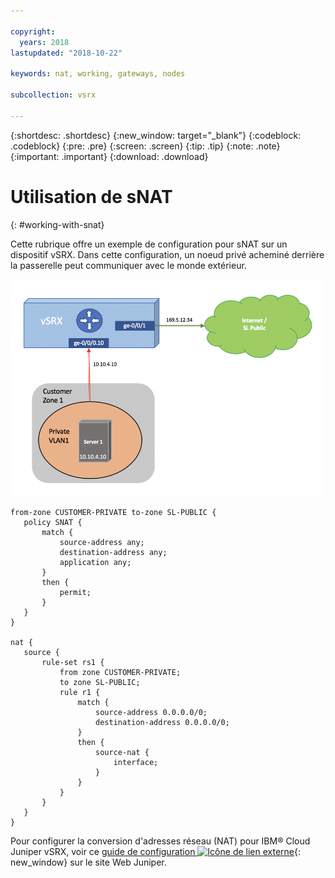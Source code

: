 ```yaml
---

copyright:
  years: 2018
lastupdated: "2018-10-22"

keywords: nat, working, gateways, nodes

subcollection: vsrx

---
```


{:shortdesc: .shortdesc}
{:new_window: target="_blank"}
{:codeblock: .codeblock}
{:pre: .pre}
{:screen: .screen}
{:tip: .tip}
{:note: .note}
{:important: .important}
{:download: .download}

# Utilisation de sNAT
{: #working-with-snat}

Cette rubrique offre un exemple de configuration pour sNAT sur un dispositif vSRX. Dans cette configuration, un noeud privé acheminé derrière la passerelle peut communiquer avec le monde extérieur.

<img src="images/Sample-Topology-SNAT.png" alt="drawing" style="width: 500px;"/>

```
from-zone CUSTOMER-PRIVATE to-zone SL-PUBLIC {
   policy SNAT {
       match {
           source-address any;
           destination-address any;
           application any;
       }
       then {
           permit;
       }
   }
}

nat {
   source {
       rule-set rs1 {
           from zone CUSTOMER-PRIVATE;
           to zone SL-PUBLIC;
           rule r1 {
               match {
                   source-address 0.0.0.0/0;
                   destination-address 0.0.0.0/0;
               }
               then {
                   source-nat {
                       interface;
                   }
               }
           }
       }
   }
}
```

Pour configurer la conversion d'adresses réseau (NAT) pour IBM® Cloud Juniper vSRX, voir ce [guide de configuration ![Icône de lien externe](../../icons/launch-glyph.svg "Icône de lien externe")](https://www.juniper.net/documentation/en_US/junos/information-products/pathway-pages/security/security-nat.pdf){: new_window} sur le site Web Juniper.
